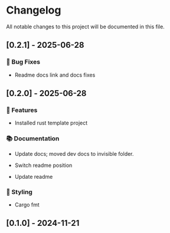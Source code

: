 # Changelog

All notable changes to this project will be documented in this file.

## [0.2.1] - 2025-06-28

### 🐛 Bug Fixes

- Readme docs link and docs fixes


## [0.2.0] - 2025-06-28

### 🚀 Features

- Installed rust template project


### 📚 Documentation

- Update docs; moved dev docs to invisible folder.


- Switch readme position


- Update readme


### 🎨 Styling

- Cargo fmt


## [0.1.0] - 2024-11-21

<!-- generated by git-cliff -->
